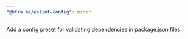 ```yaml
---
"@bfra.me/eslint-config": minor
---
```


Add a config preset for validating dependencies in package.json files.
  